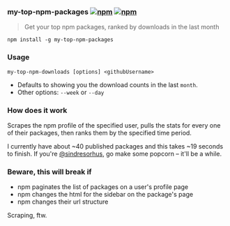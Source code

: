 ### my-top-npm-packages [![npm](http://img.shields.io/npm/v/my-top-npm-packages.svg)](https://npmjs.org/package/my-top-npm-packages) [![npm](http://img.shields.io/npm/dm/my-top-npm-packages.svg)](https://npmjs.org/package/my-top-npm-packages)

> Get your top npm packages, ranked by downloads in the last month

`npm install -g my-top-npm-packages`

### Usage

`my-top-npm-downloads [options] <githubUsername>`

* Defaults to showing you the download counts in the last `month`.
* Other options: `--week` or `--day`

### How does it work

Scrapes the npm profile of the specified user, pulls the stats for every one of their packages,
then ranks them by the specified time period.

I currently have about ~40 published packages and this takes ~19 seconds to finish.
If you're [@sindresorhus](https://github.com/sindresorhus), go make some popcorn – it'll be a while.

### Beware, this will break if

* npm paginates the list of packages on a user's profile page
* npm changes the html for the sidebar on the package's page
* npm changes their url structure

Scraping, ftw.